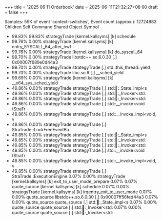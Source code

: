+++
title = '2025 06 11 Orderbook'
date = 2025-06-11T21:32:27+08:00
draft = false
+++



Samples: 59K of event 'context-switches', Event count (approx.): 12724883
  Children      Self  Command          Shared Object                                    Symbol
+   99.83%    99.83%  strategyTrade    [kernel.kallsyms]                                [k] schedule
+   99.76%     0.00%  strategyTrade    [kernel.kallsyms]                                [k] entry_SYSCALL_64_after_hwf
+   99.76%     0.00%  strategyTrade    [kernel.kallsyms]                                [k] do_syscall_64
+   99.70%     0.00%  strategyTrade    libstdc++.so.6.0.30                              [.] 0x00007f689e0d44a3
+   99.70%     0.00%  strategyTrade    strategyTrade                                    [.] std::this_thread::yield
+   99.70%     0.00%  strategyTrade    libc.so.6                                        [.] __sched_yield
+   99.69%     0.00%  strategyTrade    [kernel.kallsyms]                                [k] __x64_sys_sched_yield
+   49.86%     0.00%  strategyTrade    strategyTrade                                    [.] std::thread::_State_impl<s
+   49.86%     0.00%  strategyTrade    strategyTrade                                    [.] std::thread::_Invoker<std:
+   49.86%     0.00%  strategyTrade    strategyTrade                                    [.] std::thread::_Invoker<std:
+   49.86%     0.00%  strategyTrade    strategyTrade                                    [.] std::__invoke<void (StraTr
+   49.86%     0.00%  strategyTrade    strategyTrade                                    [.] std::__invoke_impl<void, v
+   49.86%     0.00%  strategyTrade    strategyTrade                                    [.] StraTrade::LockFreeEventBu
+   49.85%     0.00%  strategyTrade    strategyTrade                                    [.] std::thread::_State_impl<s
+   49.85%     0.00%  strategyTrade    strategyTrade                                    [.] std::thread::_Invoker<std:
+   49.85%     0.00%  strategyTrade    strategyTrade                                    [.] std::thread::_Invoker<std:
+   49.85%     0.00%  strategyTrade    strategyTrade                                    [.] std::__invoke<void (StraTr
+   49.85%     0.00%  strategyTrade    strategyTrade                                    [.] std::__invoke_impl<void, v
+   49.85%     0.00%  strategyTrade    strategyTrade                                    [.] StraTrade::ExecutionEngine
     0.07%     0.00%  strategyTrade    [kernel.kallsyms]                                [k] exit_to_user_mode_prepare
     0.07%     0.07%  quote_source     [kernel.kallsyms]                                [k] schedule
     0.07%     0.00%  strategyTrade    [kernel.kallsyms]                                [k] irqentry_exit_to_user_mode
     0.07%     0.00%  quote_source     libstdc++.so.6.0.30                              [.] 0x00007ff56fed44a3
     0.07%     0.00%  quote_source     quote_source                                     [.] std::thread::_State_impl<s
     0.07%     0.00%  quote_source     quote_source                                     [.] std::thread::_Invoker<std:
     0.07%     0.00%  quote_source     quote_source                                     [.] std::thread::_Invoker<std:

